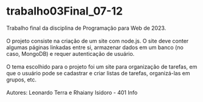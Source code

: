 # trabalho03Final_07-12
Trabalho final da disciplina de Programação para Web de 2023. <br> <br>
O projeto consiste na criação de um site com node.js. O site deve conter algumas páginas linkadas entre si, armazenar dados em um banco (no caso, MongoDB) e requer autenticação de usuário. <br> <br>
O tema escolhido para o projeto foi um site para organização de tarefas, em que o usuário pode se cadastrar e criar listas de tarefas, organizá-las em grupos, etc. <br> <br>
Autores: Leonardo Terra e Rhaiany Isidoro - 401 Info
